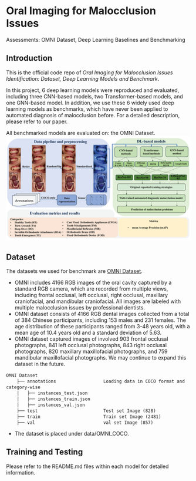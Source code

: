 # Oral Imaging for Malocclusion Issues
Assessments: OMNI Dataset, Deep Learning
Baselines and Benchmarking
## Introduction
This is the official code repo of *Oral Imaging for Malocclusion Issues Identification: Dataset, Deep Learning Models and Benchmark*.

In this project, 6 deep learning models were reproduced and evaluated, including three CNN-based models, two Transformer-based models, and one GNN-based model. In addition, we use these 6 widely used deep learning models as benchmarks, which have never been applied to automated diagnosis of malocclusion before. For a detailed description, please refer to our paper.

All benchmarked models are evaluated on: the OMNI Dataset.
![alt text](baseline_framework.png)

## Dataset
The datasets we used for benchmark are [OMNI Dataset](https://pan.baidu.com/s/12MT8fBAPMWXpnBGDOsYGhw?pwd=OMNI).

* OMNI includes 4166 RGB images of the oral cavity captured by a standard RGB camera, which are recorded from multiple views, including frontal occlusal, left occlusal, right occlusal, maxillary craniofacial, and mandibular craniofacial. All images are labeled with multiple malocclusion issues by professional dentists.
* OMNI dataset consists of 4166 RGB dental images collected from a total of 384 Chinese participants, including 153 males and 231 females. The age distribution of these participants ranged from 3-48 years old, with a mean age of 10.4 years old and a standard deviation of 5.63.
* OMNI dataset captured images of involved 903 frontal occlusal photographs, 841 left occlusal photographs, 843 right occlusal photographs, 820 maxillary maxillofacial photographs, and 759 mandibular maxillofacial photographs. We may continue to expand this dataset in the future.
```
OMNI Dataset
    ├── annotations                  Loading data in COCO format and category-wise 
    │   ├── instances_test.json 
    │   ├── instances_train.json
    │   ├── instances_val.json
    ├── test                         Test set Image (828)
    ├── train                        Train set Image (2481)
    ├── val                          val set Image (857)
```

* The dataset is placed under data/OMNI_COCO.

## Training and Testing

Please refer to the README.md files within each model for detailed information.
